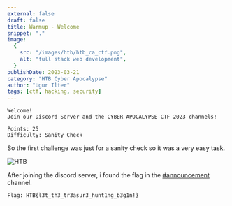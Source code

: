 ```yaml
---
external: false
draft: false
title: Warmup - Welcome
snippet: "."
image:
  {
    src: "/images/htb/htb_ca_ctf.png",
    alt: "full stack web development",
  }
publishDate: 2023-03-21
category: "HTB Cyber Apocalypse"
author: "Ugur Ilter"
tags: [ctf, hacking, security]
---
```


```
Welcome!
Join our Discord Server and the CYBER APOCALYPSE CTF 2023 channels!

Points: 25
Difficulty: Sanity Check
```

So the first challenge was just for a sanity check so it was a very easy task.

![HTB](/images/htb/warmup/welcome/flag.png)

After joining the discord server, i found the flag in the [#announcement]() channel.

```
Flag: HTB{l3t_th3_tr3asur3_hunt1ng_b3g1n!}
```